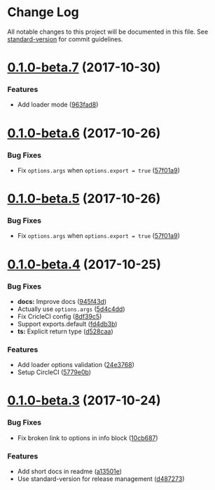 # Change Log

All notable changes to this project will be documented in this file. See [standard-version](https://github.com/conventional-changelog/standard-version) for commit guidelines.

<a name="0.1.0-beta.7"></a>
# [0.1.0-beta.7](https://github.com/andrejbaran/webpack-run-loader/compare/v0.1.0-beta.6...v0.1.0-beta.7) (2017-10-30)


### Features

* Add loader mode ([963fad8](https://github.com/andrejbaran/webpack-run-loader/commit/963fad8))



<a name="0.1.0-beta.6"></a>
# [0.1.0-beta.6](https://github.com/andrejbaran/webpack-run-loader/compare/v0.1.0-beta.4...v0.1.0-beta.6) (2017-10-26)


### Bug Fixes

* Fix `options.args` when `options.export = true` ([57f01a9](https://github.com/andrejbaran/webpack-run-loader/commit/57f01a9))



<a name="0.1.0-beta.5"></a>
# [0.1.0-beta.5](https://github.com/andrejbaran/webpack-run-loader/compare/v0.1.0-beta.4...v0.1.0-beta.5) (2017-10-26)


### Bug Fixes

* Fix `options.args` when `options.export = true` ([57f01a9](https://github.com/andrejbaran/webpack-run-loader/commit/57f01a9))



<a name="0.1.0-beta.4"></a>
# [0.1.0-beta.4](https://github.com/andrejbaran/webpack-run-loader/compare/v0.1.0-beta.3...v0.1.0-beta.4) (2017-10-25)


### Bug Fixes

* **docs:** Improve docs ([945f43d](https://github.com/andrejbaran/webpack-run-loader/commit/945f43d))
* Actually use `options.args` ([5d4c4dd](https://github.com/andrejbaran/webpack-run-loader/commit/5d4c4dd))
* Fix CricleCI config ([8df39c5](https://github.com/andrejbaran/webpack-run-loader/commit/8df39c5))
* Support exports.default ([fd4db3b](https://github.com/andrejbaran/webpack-run-loader/commit/fd4db3b))
* **ts:** Explicit return type ([d528caa](https://github.com/andrejbaran/webpack-run-loader/commit/d528caa))


### Features

* Add loader options validation ([24e3768](https://github.com/andrejbaran/webpack-run-loader/commit/24e3768))
* Setup CircleCI ([5779e0b](https://github.com/andrejbaran/webpack-run-loader/commit/5779e0b))



<a name="0.1.0-beta.3"></a>
# [0.1.0-beta.3](https://github.com/andrejbaran/webpack-run-loader/compare/v0.1.0-beta.2...v0.1.0-beta.3) (2017-10-24)


### Bug Fixes

* Fix broken link to options in info block ([10cb687](https://github.com/andrejbaran/webpack-run-loader/commit/10cb687))


### Features

* Add short docs in readme ([a13501e](https://github.com/andrejbaran/webpack-run-loader/commit/a13501e))
* Use standard-version for release management ([d487273](https://github.com/andrejbaran/webpack-run-loader/commit/d487273))
